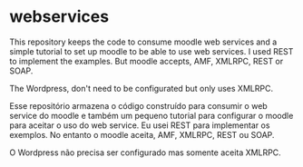 webservices
===========

This repository keeps the code to consume moodle web services and a simple tutorial to set up moodle to be able to use web services.
I used REST to implement the examples. But moodle accepts, AMF, XMLRPC, REST or SOAP.

The Wordpress, don't need to be configurated but only uses XMLRPC.

Esse repositório armazena o código construído para consumir o web service do moodle e também um pequeno tutorial para configurar o moodle para aceitar o uso do web service.
Eu usei REST para implementar os exemplos. No entanto o moodle aceita, AMF, XMLRPC, REST ou SOAP.

O Wordpress não precisa ser configurado mas somente aceita XMLRPC.
